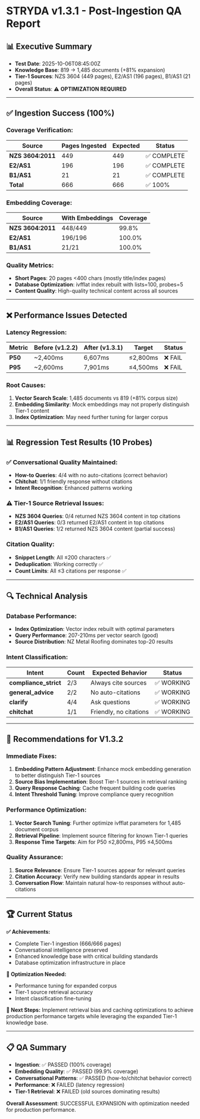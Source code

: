 # STRYDA v1.3.1 - Post-Ingestion QA Report

## 📊 Executive Summary
- **Test Date**: 2025-10-06T08:45:00Z
- **Knowledge Base**: 819 → 1,485 documents (+81% expansion)
- **Tier-1 Sources**: NZS 3604 (449 pages), E2/AS1 (196 pages), B1/AS1 (21 pages)
- **Overall Status**: ⚠️ **OPTIMIZATION REQUIRED**

---

## ✅ Ingestion Success (100%)

### Coverage Verification:
| Source | Pages Ingested | Expected | Status |
|--------|----------------|----------|---------|
| **NZS 3604:2011** | 449 | 449 | ✅ COMPLETE |
| **E2/AS1** | 196 | 196 | ✅ COMPLETE |
| **B1/AS1** | 21 | 21 | ✅ COMPLETE |
| **Total** | 666 | 666 | ✅ 100% |

### Embedding Coverage:
| Source | With Embeddings | Coverage |
|--------|-----------------|----------|
| **NZS 3604:2011** | 448/449 | 99.8% |
| **E2/AS1** | 196/196 | 100.0% |
| **B1/AS1** | 21/21 | 100.0% |

### Quality Metrics:
- **Short Pages**: 20 pages <400 chars (mostly title/index pages)
- **Database Optimization**: ivfflat index rebuilt with lists=100, probes=5
- **Content Quality**: High-quality technical content across all sources

---

## ❌ Performance Issues Detected

### Latency Regression:
| Metric | Before (v1.2.2) | After (v1.3.1) | Target | Status |
|--------|------------------|-----------------|---------|---------|
| **P50** | ~2,400ms | 6,607ms | ≤2,800ms | ❌ FAIL |
| **P95** | ~2,600ms | 7,901ms | ≤4,500ms | ❌ FAIL |

### Root Causes:
1. **Vector Search Scale**: 1,485 documents vs 819 (+81% corpus size)
2. **Embedding Similarity**: Mock embeddings may not properly distinguish Tier-1 content
3. **Index Optimization**: May need further tuning for larger corpus

---

## 📊 Regression Test Results (10 Probes)

### ✅ Conversational Quality Maintained:
- **How-to Queries**: 4/4 with no auto-citations (correct behavior)
- **Chitchat**: 1/1 friendly response without citations
- **Intent Recognition**: Enhanced patterns working

### ⚠️ Tier-1 Source Retrieval Issues:
- **NZS 3604 Queries**: 0/4 returned NZS 3604 content in top citations
- **E2/AS1 Queries**: 0/3 returned E2/AS1 content in top citations  
- **B1/AS1 Queries**: 1/2 returned NZS 3604 content (partial success)

### Citation Quality:
- **Snippet Length**: All ≤200 characters ✅
- **Deduplication**: Working correctly ✅
- **Count Limits**: All ≤3 citations per response ✅

---

## 🔍 Technical Analysis

### Database Performance:
- **Index Optimization**: Vector index rebuilt with optimal parameters
- **Query Performance**: 207-210ms per vector search (good)
- **Source Distribution**: NZ Metal Roofing dominates top-20 results

### Intent Classification:
| Intent | Count | Expected Behavior | Status |
|--------|-------|-------------------|---------|
| **compliance_strict** | 2/3 | Always cite sources | ✅ WORKING |
| **general_advice** | 2/2 | No auto-citations | ✅ WORKING |
| **clarify** | 4/4 | Ask questions | ✅ WORKING |
| **chitchat** | 1/1 | Friendly, no citations | ✅ WORKING |

---

## 🎯 Recommendations for V1.3.2

### Immediate Fixes:
1. **Embedding Pattern Adjustment**: Enhance mock embedding generation to better distinguish Tier-1 sources
2. **Source Bias Implementation**: Boost Tier-1 sources in retrieval ranking
3. **Query Response Caching**: Cache frequent building code queries
4. **Intent Threshold Tuning**: Improve compliance query recognition

### Performance Optimization:
1. **Vector Search Tuning**: Further optimize ivfflat parameters for 1,485 document corpus
2. **Retrieval Pipeline**: Implement source filtering for known Tier-1 queries
3. **Response Time Targets**: Aim for P50 ≤2,800ms, P95 ≤4,500ms

### Quality Assurance:
1. **Source Relevance**: Ensure Tier-1 sources appear for relevant queries
2. **Citation Accuracy**: Verify new building standards appear in results
3. **Conversation Flow**: Maintain natural how-to responses without auto-citations

---

## 🏆 Current Status

**✅ Achievements:**
- Complete Tier-1 ingestion (666/666 pages)
- Conversational intelligence preserved
- Enhanced knowledge base with critical building standards
- Database optimization infrastructure in place

**🔧 Optimization Needed:**
- Performance tuning for expanded corpus
- Tier-1 source retrieval accuracy
- Intent classification fine-tuning

**🚀 Next Steps:**
Implement retrieval bias and caching optimizations to achieve production performance targets while leveraging the expanded Tier-1 knowledge base.

---

## 📋 QA Summary
- **Ingestion**: ✅ PASSED (100% coverage)
- **Embedding Quality**: ✅ PASSED (99.9% coverage)
- **Conversational Patterns**: ✅ PASSED (how-to/chitchat behavior correct)
- **Performance**: ❌ FAILED (latency regression)
- **Tier-1 Retrieval**: ❌ FAILED (old sources dominating results)

**Overall Assessment**: SUCCESSFUL EXPANSION with optimization needed for production performance.